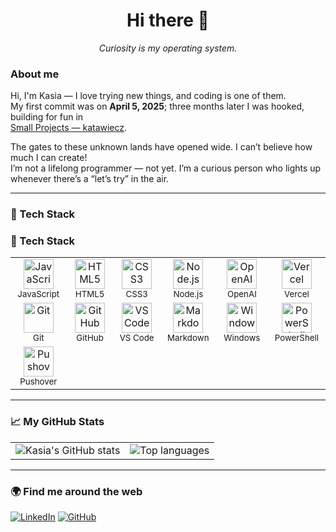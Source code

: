 <h1 align="center">Hi there 👋</h1>
<p align="center"><em>Curiosity is my operating system.</em></p>

### About me
Hi, I'm Kasia — I love trying new things, and coding is one of them.  
My first commit was on **April 5, 2025**; three months later I was hooked, building for fun in  
[Small Projects — katawiecz](https://github.com/katawiecz/small_projects_katawiecz).

The gates to these unknown lands have opened wide. I can’t believe how much I can create!  
I’m not a lifelong programmer — not yet. I’m a curious person who lights up whenever there’s a “let’s try” in the air.

---

### 🧰 Tech Stack

### 🧰 Tech Stack

<table>
  <tr>
    <td align="center" width="96">
      <img src="https://cdn.jsdelivr.net/gh/devicons/devicon/icons/javascript/javascript-original.svg" width="48" height="48" alt="JavaScript"/><br/>
      <sub>JavaScript</sub>
    </td>
    <td align="center" width="96">
      <img src="https://cdn.jsdelivr.net/gh/devicons/devicon/icons/html5/html5-original.svg" width="48" height="48" alt="HTML5"/><br/>
      <sub>HTML5</sub>
    </td>
    <td align="center" width="96">
      <img src="https://cdn.jsdelivr.net/gh/devicons/devicon/icons/css3/css3-original.svg" width="48" height="48" alt="CSS3"/><br/>
      <sub>CSS3</sub>
    </td>
    <td align="center" width="96">
      <img src="https://cdn.jsdelivr.net/gh/devicons/devicon/icons/nodejs/nodejs-original.svg" width="48" height="48" alt="Node.js"/><br/>
      <sub>Node.js</sub>
    </td>
    <td align="center" width="96">
      <img src="https://cdn.simpleicons.org/openai/000000" width="48" height="48" alt="OpenAI"/><br/>
      <sub>OpenAI</sub>
    </td>
    <td align="center" width="96">
      <img src="https://cdn.jsdelivr.net/gh/devicons/devicon/icons/vercel/vercel-original.svg" width="48" height="48" alt="Vercel"/><br/>
      <sub>Vercel</sub>
    </td>
  </tr>
  <tr>
    <td align="center" width="96">
      <img src="https://cdn.jsdelivr.net/gh/devicons/devicon/icons/git/git-original.svg" width="48" height="48" alt="Git"/><br/>
      <sub>Git</sub>
    </td>
    <td align="center" width="96">
      <img src="https://cdn.jsdelivr.net/gh/devicons/devicon/icons/github/github-original.svg" width="48" height="48" alt="GitHub"/><br/>
      <sub>GitHub</sub>
    </td>
    <td align="center" width="96">
      <img src="https://cdn.jsdelivr.net/gh/devicons/devicon/icons/vscode/vscode-original.svg" width="48" height="48" alt="VS Code"/><br/>
      <sub>VS Code</sub>
    </td>
    <td align="center" width="96">
      <img src="https://cdn.jsdelivr.net/gh/devicons/devicon/icons/markdown/markdown-original.svg" width="48" height="48" alt="Markdown"/><br/>
      <sub>Markdown</sub>
    </td>
    <td align="center" width="96">
      <img src="https://cdn.jsdelivr.net/gh/devicons/devicon/icons/windows8/windows8-original.svg" width="48" height="48" alt="Windows"/><br/>
      <sub>Windows</sub>
    </td>
    <td align="center" width="96">
      <img src="https://cdn.jsdelivr.net/gh/devicons/devicon/icons/powershell/powershell-original.svg" width="48" height="48" alt="PowerShell"/><br/>
      <sub>PowerShell</sub>
    </td>
  </tr>
  <tr>
    <td align="center" width="96">
      <img src="https://cdn.simpleicons.org/pushover/4A90E2" width="48" height="48" alt="Pushover"/><br/>
      <sub>Pushover</sub>
    </td>
  </tr>
</table>

---

### 📈 My GitHub Stats

<table>
  <tr>
    <td>
      <picture>
        <source media="(prefers-color-scheme: dark)" srcset="https://github-readme-stats.vercel.app/api?username=katawiecz&show_icons=true&theme=tokyonight&hide_border=true" />
        <img alt="Kasia's GitHub stats" src="https://github-readme-stats.vercel.app/api?username=katawiecz&show_icons=true&theme=gruvbox_light&hide_border=true" />
      </picture>
    </td>
    <td>
      <picture>
        <source media="(prefers-color-scheme: dark)" srcset="https://github-readme-stats.vercel.app/api/top-langs/?username=katawiecz&layout=compact&theme=tokyonight&hide_border=true" />
        <img alt="Top languages" src="https://github-readme-stats.vercel.app/api/top-langs/?username=katawiecz&layout=compact&theme=gruvbox_light&hide_border=true" />
      </picture>
    </td>
  </tr>
</table>

---

### 🌍 Find me around the web
[![LinkedIn](https://img.shields.io/badge/LinkedIn-Kasia%20Wieczorek-blue?logo=linkedin)](https://linkedin.com/in/katarzyna-wieczorek-personalprofile)
[![GitHub](https://img.shields.io/badge/GitHub-katawiecz-black?logo=github)](https://github.com/katawiecz)

